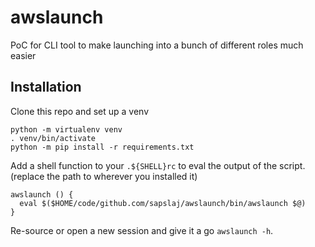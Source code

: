 # awslaunch

PoC for CLI tool to make launching into a bunch of different roles much easier

## Installation

Clone this repo and set up a venv

```shell
python -m virtualenv venv
. venv/bin/activate
python -m pip install -r requirements.txt
```

Add a shell function to your `.${SHELL}rc` to eval the output of the script. (replace the path to wherever you installed it)

```shell
awslaunch () {
  eval $($HOME/code/github.com/sapslaj/awslaunch/bin/awslaunch $@)
}
```

Re-source or open a new session and give it a go `awslaunch -h`.
